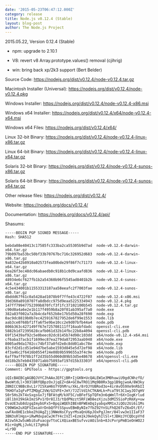 ```yaml
---
date: '2015-05-23T06:47:12.000Z'
category: release
title: Node.js v0.12.4 (Stable)
layout: blog-post
author: The Node.js Project
---
```


2015.05.22, Version 0.12.4 (Stable)

- npm: upgrade to 2.10.1

- V8: revert v8 Array.prototype.values() removal (cjihrig)

- win: bring back xp/2k3 support (Bert Belder)

Source Code: https://nodejs.org/dist/v0.12.4/node-v0.12.4.tar.gz

Macintosh Installer (Universal): https://nodejs.org/dist/v0.12.4/node-v0.12.4.pkg

Windows Installer: https://nodejs.org/dist/v0.12.4/node-v0.12.4-x86.msi

Windows x64 Installer: https://nodejs.org/dist/v0.12.4/x64/node-v0.12.4-x64.msi

Windows x64 Files: https://nodejs.org/dist/v0.12.4/x64/

Linux 32-bit Binary: https://nodejs.org/dist/v0.12.4/node-v0.12.4-linux-x86.tar.gz

Linux 64-bit Binary: https://nodejs.org/dist/v0.12.4/node-v0.12.4-linux-x64.tar.gz

Solaris 32-bit Binary: https://nodejs.org/dist/v0.12.4/node-v0.12.4-sunos-x86.tar.gz

Solaris 64-bit Binary: https://nodejs.org/dist/v0.12.4/node-v0.12.4-sunos-x64.tar.gz

Other release files: https://nodejs.org/dist/v0.12.4/

Website: https://nodejs.org/docs/v0.12.4/

Documentation: https://nodejs.org/docs/v0.12.4/api/

Shasums:

```
-----BEGIN PGP SIGNED MESSAGE-----
Hash: SHA512

bebda08e40413c17585fc333ba2ca55305b9d7ad  node-v0.12.4-darwin-x64.tar.gz
79b097ba53bc50bf33b70767bc716c326952d683  node-v0.12.4-darwin-x86.tar.gz
9a832e42b8910a02573fea80bde29f86f7c71173  node-v0.12.4-linux-x64.tar.gz
6ea26f3ec48dc06abaedb0c918b1c0d9caafd836  node-v0.12.4-linux-x86.tar.gz
48934e6cf627fb1b2a54360b96f5545ad8401b2b  node-v0.12.4-sunos-x64.tar.gz
4c5e434001b11553313187aa58eeafc2f7003fae  node-v0.12.4-sunos-x86.tar.gz
dbddd67f61c0a5428ad1078b9f7ffe43c4722f07  node-v0.12.4-x86.msi
39d360a8910707fa8dbdcc975d9eaa5225334943  node-v0.12.4.pkg
147ff79947752399b870fcf3f1fc37102100b545  node-v0.12.4.tar.gz
c90d0a4a6e2e1b117f4959b8a20f01ab395af7a0  node.exe
382a83f002a7a3b4cdaf652b8e17b5d50a28f690  node.exp
0ac9dc8819b0b7ec4259167827952de6f99e1553  node.lib
aab3ce0768bf1ffa6f5e9be10cc2e9d07bfb44a4  node.pdb
806b363c427149ff67e725708111ff16aabfdadc  openssl-cli.exe
5882b1d72395628cafb061d32b14fbc22b8a4094  openssl-cli.pdb
69f15439af92c5e0beec02dc8145b74d98c103dd  x64/node-v0.12.4-x64.msi
cf6aba37acb1f1699ec87ea279da872953aab948  x64/node.exe
8005ad9da1702cc74bf37a0fd2e8c8dd01abc78e  x64/node.exp
83cfd2d1cd51e94d7be5abe1593d845e5d72ef98  x64/node.lib
4f3a46c2f6416b0554f24e08b9b599655a3f4c9e  x64/node.pdb
6aff9aff978b1ff2d35b55d060d89b53d5e48678  x64/openssl-cli.exe
dd18b2b7eb0435071abb75893af197d15b33303f  x64/openssl-cli.pdb
-----BEGIN PGP SIGNATURE-----
Comment: GPGTools - https://gpgtools.org

iQIcBAEBCgAGBQJVYCJhAAoJEFCjBR+IjGKN+UcQALEW1e3M0huwiU9gdCNhzfO/
BwoWtdLl+303lBRfQBpzOxJjqEZ+dA+GC0wTRO11Mq9B0Rx3gp1B9gjwoA/8W3ky
2BNICC9BBc8vL1r7I5XaH6U7YOhMru/XkL/8rOJYUBRod3o+4irAvOS9Xe9nRbII
TKHOfaIqFvPTZMQgC2VW/GIVFE+JmY/7JZlVd1hCTKAHLk+PcaT9t3C1wyJO7qHV
S0r5Hs2kT4xSxgsGx7jfBFAtqM/kXF5C/oBFefSpTQFm3n6qWmlTr6X+IogKrlud
iBl1bV29kGkImzSPv1rDr8IJ3/tQdPNzzt5RFiWD8ezXjzu3dMI5SioPzRmXy+uw
DvaUE3ub8dzgqImybUFx5+BpqiWQEhIBEnBFWEmDq1yabqxRM1xJiQOz2Ui6i1Ms
C90WGm2uXQFVZasaVrDnbQfFtSSpuvEBmByNIe7fbZ92YnSLFhQ26TvZ6xDt/Ef/
uwFAx8HE1cbke2hUAgZjj3NWeNsCFyyrMsaQnU6pJOxPgJJmr/04lvw3e1IIaF37
3BN3sRlHgs+iRwMdxpaCwJKfY4cIVZl+Ezm1kJ9ekQyhIlSl+tJBHzJYCQDcpVYd
A2zw5k2w5uWbiEuFuacgvTtoCiXQiaxBESufvvzAOiSnb+8JcPvrpPmB1eOnWO2J
H1c+UgMLjJvkLtI7gHs8
=Lr9D
-----END PGP SIGNATURE-----
```
